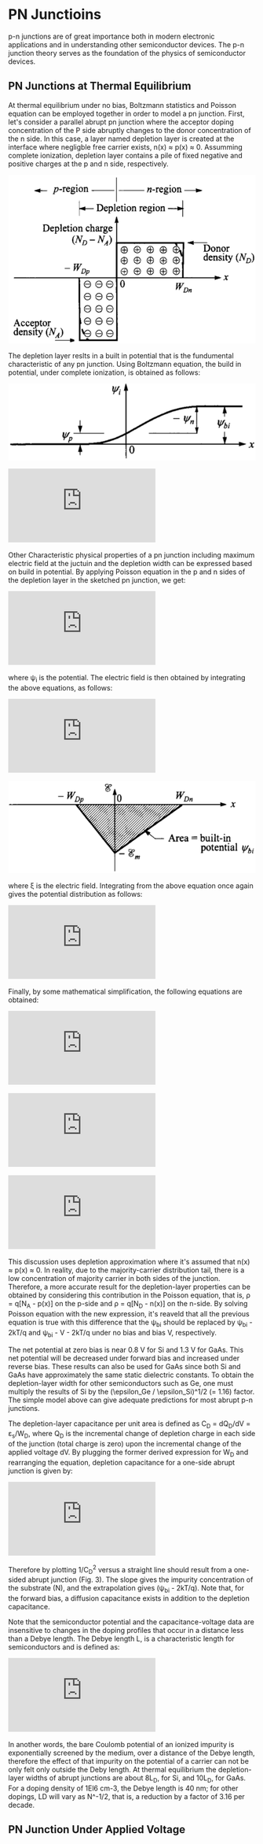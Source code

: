 # PN Junctioins
p-n junctions are of great importance both in modern electronic applications and in understanding other semiconductor devices. The p-n junction theory serves as the foundation of the physics of semiconductor devices. 

## PN Junctions at Thermal Equilibrium
At thermal equilibrium under no bias, Boltzmann statistics and Poisson equation can be employed together in order to model a pn junction. First, let's consider a parallel abrupt pn junction where the acceptor doping concentration of the P side abruptly changes to the donor concentration of the n side. In this case, a layer named depletion layer is created at the interface where negligble free carrier exists, n(x) ≈ p(x) ≈ 0. Assumming complete ionization, depletion layer contains a pile of fixed negative and positive charges at the p and n side, respectively.

![](https://github.com/rvatanme/Device-Building-Blocks/blob/main/pn_junctions/ab_pn_equi.png)

 The depletion layer reslts in a  built in potential that is the fundumental characteristic of any pn junction. Using Boltzmann equation, the build in potential, under complete ionization, is obtained as follows: 
 
![](https://github.com/rvatanme/Device-Building-Blocks/blob/main/pn_junctions/biuld_in.png)


![](https://latex.codecogs.com/svg.latex?%5CLARGE%20%5Cpsi_%7Bbi%7D%20%3D%20%5Cfrac%7BkT%7D%7Bq%7Dln%28%5Cfrac%7BN_DN_A%7D%7Bn_i%5E2%7D%29)
 
 
Other Characteristic physical properties of a pn junction including maximum electric field at the juctuin and the depletion width can be expressed based on build in potential. By applying Poisson equation in the p and n sides of the depletion layer in the sketched pn junction, we get:
 
 ![](https://latex.codecogs.com/svg.latex?%5CLARGE%20%5Cfrac%7Bd%5E2%5Cpsi_i%7D%7Bdx%5E2%7D%20%3D%20%5Cfrac%7BqN_A%7D%7B%5Cepsilon_s%7D%20%5C%3B%5C%3B%5C%3B%5C%3B%20for%20%5C%3B%5C%3B%20-W_%7BDp%7D%20%5Cleq%20x%20%5Cleq%200%20%5C%5C%5C%5C%20-%5Cfrac%7Bd%5E2%5Cpsi_i%7D%7Bdx%5E2%7D%20%3D%20%5Cfrac%7BqN_D%7D%7B%5Cepsilon_s%7D%20%5C%3B%5C%3B%5C%3B%5C%3B%20for%20%5C%3B%5C%3B%200%20%5Cleq%20x%20%5Cleq%20W_%7BDn%7D)
 
where ψ<sub>i</sub> is the potential. The electric field is then obtained by integrating the above equations, as follows:
 
 ![](https://latex.codecogs.com/svg.latex?%5Clarge%20%5Cxi%20%28x%29%20%3D%20-%5Cfrac%7BqN_A%7D%7B%5Cepsilon_s%7D%28x&plus;W_%7BDp%7D%29%20%5C%3B%5C%3B%5C%3B%5C%3B%20for%20%5C%3B%5C%3B%20-W_%7BDp%7D%20%5Cleq%20x%20%5Cleq%200%20%5C%5C%5C%5C%20%5Cxi%20%28x%29%20%3D%20-%5Cfrac%7BqN_D%7D%7B%5Cepsilon_s%7D%28W_%7BDn%7D-x%29%20%5C%3B%5C%3B%5C%3B%5C%3B%20for%20%5C%3B%5C%3B%200%20%5Cleq%20x%20%5Cleq%20W_%7BDn%7D)
 
 
 ![](https://github.com/rvatanme/Device-Building-Blocks/blob/main/pn_junctions/ele_field_pn.png)
 
 where ξ is the electric field. Integrating from the above equation once again gives the potential distribution as follows:
 
 ![](https://latex.codecogs.com/svg.latex?%5Clarge%20%5Cpsi_i%20%28x%29%20%3D%20%5Cfrac%7BqN_A%7D%7B2%5Cepsilon_s%7D%28x&plus;W_%7BDp%7D%29%5E2%20%5C%3B%5C%3B%5C%3B%5C%3B%20for%20%5C%3B%5C%3B%20-W_%7BDp%7D%20%5Cleq%20x%20%5Cleq%200%20%5C%5C%5C%5C%20%5Cpsi_i%20%28x%29%20%3D%20%5Cpsi_i%20%280%29%20&plus;%20%5Cfrac%7BqN_D%7D%7B2%5Cepsilon_s%7D%28W_%7BDn%7D-%5Cfrac%7Bx%7D%7B2%7D%29x%20%5C%3B%5C%3B%5C%3B%5C%3B%20for%20%5C%3B%5C%3B%200%20%5Cleq%20x%20%5Cleq%20W_%7BDn%7D)
 
 Finally, by some mathematical simplification, the following equations are obtained:
 
 
 ![](https://latex.codecogs.com/svg.latex?%5CLARGE%20%7C%5Cxi%20_m%7C%20%3D%20%5Cfrac%7B2%5Cpsi%20_%7Bbi%7D%7D%7BW_D%7D%20%3D%20%5Csqrt%7B%5Cfrac%7B2qN_AN_D%5Cpsi%20_%7Bbi%7D%7D%7B%5Cepsilon%20_s%28N_A&plus;N_D%29%7D%7D)
 
 
 ![](https://latex.codecogs.com/svg.latex?%5CLARGE%20W_D%20%3D%20W_%7BDp%7D%20&plus;%20W_%7BDn%7D%20%5C%3B%5C%3B%5C%3B%5C%3B%20%5Cfrac%7BW_%7BDn%7D%7D%7BW_D%7D%20%3D%20%5Cfrac%7BN_A%7D%7BN_A%20&plus;%20N_D%7D)
 
 
 ![](https://latex.codecogs.com/svg.latex?%5CLARGE%20%5Cpsi%20_bi%20%3D%20%5Cpsi%20_%7BBp%7D%20&plus;%20%5Cpsi%20_%7BBn%7D%20%5C%3B%5C%3B%5C%3B%5C%3B%20%5Cfrac%7B%5Cpsi%20_%7BBn%7D%7D%7B%5Cpsi%20_%7Bbi%7D%7D%20%3D%20%5Cfrac%7BN_A%7D%7BN_A%20&plus;%20N_D%7D)
 
 
 This discussion uses depletion approximation where it's assumed that n(x) ≈ p(x) ≈ 0. In reality, due to the majority-carrier distribution tail, there is a low concentration of majority carrier in both sides of the junction. Therefore, a more accurate result for the depletion-layer properties can be obtained by considering this contribution in the Poisson equation, that is, ρ = q[N<sub>A</sub> - p(x)]  on the p-side and ρ = q[N<sub>D</sub> - n(x)] on the n-side. By solving Poisson equation with the new expression, it's reaveld that all the previous equation is true with this difference that the ψ<sub>bi</sub> should be replaced by ψ<sub>bi</sub> - 2kT/q and ψ<sub>bi</sub> - V - 2kT/q under no bias and bias V, respectively.
 
 
 The net potential at zero bias is near 0.8 V for Si and 1.3 V for GaAs. This net potential will be decreased under forward bias and increased
under reverse bias. These results can also be used for GaAs since both Si and GaAs have approximately the same static dielectric constants. To obtain the depletion-layer width for other semiconductors such as Ge, one must multiply the results of Si by the (\epsilon_Ge / \epsilon_Si)^1/2 (= 1.16) factor. The simple model above can give adequate predictions for most abrupt p-n junctions.

The depletion-layer capacitance per unit area is defined as C<sub>D</sub> = dQ<sub>D</sub>/dV = ε<sub>s</sub>/W<sub>D</sub>, where Q<sub>D</sub> is the incremental change of depletion charge in each side of the junction (total charge is zero) upon the incremental change of the applied voltage dV. By plugging the former derived expression for W<sub>D</sub> and rearranging the equation, depletion capacitance for a one-side abrupt junction is given by:


![](https://latex.codecogs.com/svg.latex?%5CLARGE%201/C_D%5E2%20%3D%20%5Cfrac%7B2%7D%7Bq%5Cepsilon%20_sN%7D%28%5Cpsi%20_%7Bbi%7D%20-%20V%20-%202kT/q%29)


Therefore by plotting 1/C<sub>D</sub><sup>2</sup> versus a straight line should result from a one-sided abrupt junction (Fig. 3). The slope gives the impurity concentration of the substrate (N), and the extrapolation gives (ψ<sub>bi</sub> - 2kT/q). Note that, for the forward bias, a diffusion capacitance exists in addition to the depletion capacitance.

Note that the semiconductor potential and the capacitance-voltage data are insensitive to changes in the doping profiles that occur in a distance less than a Debye length. The Debye length L, is a characteristic length for semiconductors and is defined as:


![](https://latex.codecogs.com/svg.latex?%5CLARGE%20L_D%20%3D%20%5Csqrt%7B%5Cfrac%7BkT%5Cepsilon%20_s%7D%7Bq%5E2N%7D%7D%20%3D%20%5Csqrt%7B%5Cfrac%7B%5Cepsilon%20_s%7D%7BqN%5Cbeta%20_%7Bth%7D%7D%7D)


In another words, the bare Coulomb potential of an ionized impurity is exponentially screened by the medium, over a distance of the Debye length, therefore the effect of that impurity on the potential of a carrier can not be only felt only outside the Deby length. At thermal equilibrium the depletion-layer widths of abrupt junctions are about 8L<sub>D</sub>, for Si, and 10L<sub>D</sub>, for GaAs. For a doping density of 1El6 cm-3, the Debye length is 40 nm; for other dopings, LD will vary as N^-1/2, that is, a reduction by a factor of 3.16 per decade.

## PN Junction Under Applied Voltage
